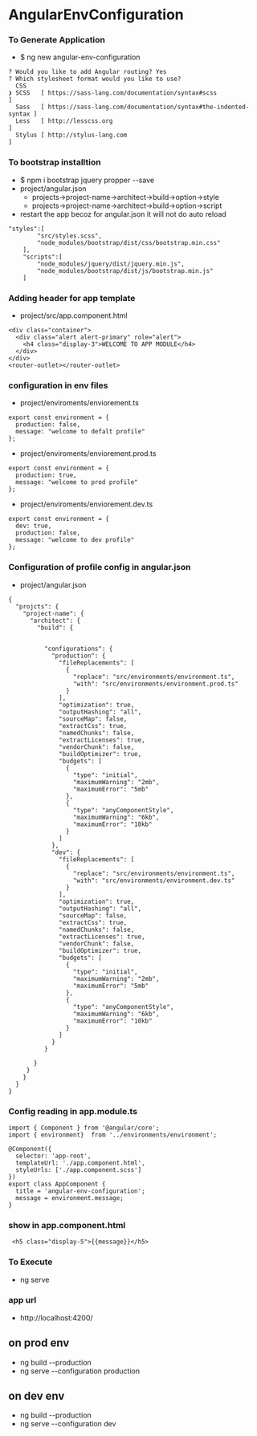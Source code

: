 # AngularEnvConfiguration

### To Generate Application 
* $ ng new angular-env-configuration
```
? Would you like to add Angular routing? Yes
? Which stylesheet format would you like to use? 
  CSS 
❯ SCSS   [ https://sass-lang.com/documentation/syntax#scss                ] 
  Sass   [ https://sass-lang.com/documentation/syntax#the-indented-syntax ] 
  Less   [ http://lesscss.org                                             ] 
  Stylus [ http://stylus-lang.com                                         ] 
  ```

### To bootstrap installtion
* $ npm i bootstrap jquery propper --save
* project/angular.json
    * projects->project-name->architect->build->option->style
    * projects->project-name->architect->build->option->script
* restart the app becoz for angular.json it will not do auto reload
```
"styles":[
     	"src/styles.scss",
     	"node_modules/bootstrap/dist/css/bootstrap.min.css"
    ],
    "scripts":[
        "node_modules/jquery/dist/jquery.min.js",
		"node_modules/bootstrap/dist/js/bootstrap.min.js"
    ]
```

### Adding header for app template
* project/src/app.component.html
```
<div class="container">
  <div class="alert alert-primary" role="alert">
    <h4 class="display-3">WELCOME TO APP MODULE</h4>
  </div>
</div>
<router-outlet></router-outlet>
```

### configuration in env files 
* project/enviroments/enviorement.ts 
```
export const environment = {
  production: false,
  message: "welcome to defalt profile"
};
```
* project/enviroments/enviorement.prod.ts 
```
export const environment = {
  production: true,
  message: "welcome to prod profile"
};

```
* project/enviroments/enviorement.dev.ts 
```
export const environment = {
  dev: true,
  production: false,
  message: "welcome to dev profile"
};
```

### Configuration of profile config in angular.json 
* project/angular.json 
```
{
  "projcts": {
    "project-name": {
      "architect": {
        "build": {

        
          "configurations": {
            "production": {
              "fileReplacements": [
                {
                  "replace": "src/environments/environment.ts",
                  "with": "src/environments/environment.prod.ts"
                }
              ],
              "optimization": true,
              "outputHashing": "all",
              "sourceMap": false,
              "extractCss": true,
              "namedChunks": false,
              "extractLicenses": true,
              "vendorChunk": false,
              "buildOptimizer": true,
              "budgets": [
                {
                  "type": "initial",
                  "maximumWarning": "2mb",
                  "maximumError": "5mb"
                },
                {
                  "type": "anyComponentStyle",
                  "maximumWarning": "6kb",
                  "maximumError": "10kb"
                }
              ]
            },
            "dev": {
              "fileReplacements": [
                {
                  "replace": "src/environments/environment.ts",
                  "with": "src/environments/environment.dev.ts"
                }
              ],
              "optimization": true,
              "outputHashing": "all",
              "sourceMap": false,
              "extractCss": true,
              "namedChunks": false,
              "extractLicenses": true,
              "vendorChunk": false,
              "buildOptimizer": true,
              "budgets": [
                {
                  "type": "initial",
                  "maximumWarning": "2mb",
                  "maximumError": "5mb"
                },
                {
                  "type": "anyComponentStyle",
                  "maximumWarning": "6kb",
                  "maximumError": "10kb"
                }
              ]
            }
          }

       }
     }
    }
  }
}
```

### Config reading in app.module.ts 
```
import { Component } from '@angular/core';
import { environment}  from '../environments/environment';

@Component({
  selector: 'app-root',
  templateUrl: './app.component.html',
  styleUrls: ['./app.component.scss']
})
export class AppComponent {
  title = 'angular-env-configuration';
  message = environment.message;
}
```

### show in app.component.html 
```
 <h5 class="display-5">{{message}}</h5>
```

### To Execute
* ng serve
### app url
* http://localhost:4200/

## on prod env 
* ng build --production
* ng serve --configuration production

## on dev env 
* ng build --production
* ng serve --configuration dev